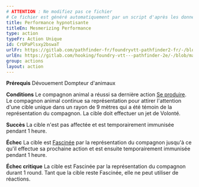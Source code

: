 ```yaml
---
# ATTENTION : Ne modifiez pas ce fichier
# Ce fichier est généré automatiquement par un script d'après les données du module Foundry VTT officiel et de sa traduction
title: Performance hypnotisante
titleEn: Mesmerizing Performance
type: action
typeFr: Action Unique
id: CrUPaPlsxy2bswaT
urlFr: https://gitlab.com/pathfinder-fr/foundryvtt-pathfinder2-fr/-/blob/master/data/actions/CrUPaPlsxy2bswaT.htm
urlEn: https://gitlab.com/hooking/foundry-vtt---pathfinder-2e/-/blob/master/packs/data/actions.db/mesmerizing-performance.json
group: actions
layout: action
---
```

**Prérequis** Dévouement Dompteur d'animaux

**Conditions** Le compagnon animal a réussi sa dernière action [Se produire](se-produire.md). Le compagnon animal continue sa représentation pour attirer l'attention d'une cible unique dans un rayon de 9 mètres qui a été témoin de la représentation du compagnon. La cible doit effectuer un jet de Volonté.

**Succès** La cible n'est pas affectée et est temporairement immunisée pendant 1 heure.

**Échec** La cible est [Fascinée](../condition-items/fasciné.md) par la représentation du compagnon jusqu'à ce qu'il effectue sa prochaine action et est ensuite temporairement immunisée pendant 1 heure.

**Échec critique** La cible est Fascinée par la représentation du compagnon durant 1 round. Tant que la cible reste Fascinée, elle ne peut utiliser de réactions.


